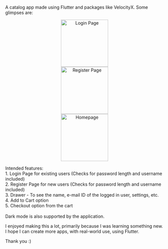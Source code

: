 A catalog app made using Flutter and packages like VelocityX.
Some glimpses are:
<p align="center">
  <img src="https://user-images.githubusercontent.com/72135200/131370984-d75ea1d2-78cd-4707-8f17-d6fd091dc4d0.png" width="150" title="Login Page"><br/>
  <img src="https://user-images.githubusercontent.com/72135200/131537290-543cc8aa-4797-4969-a296-f06f5d7e8f47.png" width="150" title="Register Page"><br/>
  <img src="https://user-images.githubusercontent.com/72135200/131371017-242a4bbb-51e9-4c37-a456-7b508bf990f8.png" width="150" title="Homepage"><br/>
</p>
Intended features:<br/>
1. Login Page for existing users (Checks for password length and username included)<br/>
2. Register Page for new users (Checks for password length and username included)<br/>
3. Drawer - To see the name, e-mail ID of the logged in user, settings, etc.<br/>
4. Add to Cart option<br/>
5. Checkout option from the cart<br/><br/>
Dark mode is also supported by the application.<br/>

I enjoyed making this a lot, primarily because I was learning something new.<br/>
I hope I can create more apps, with real-world use, using Flutter.<br/>

Thank you :)
